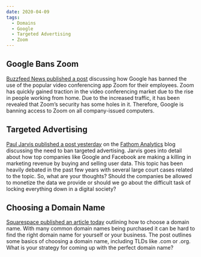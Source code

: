```yaml
---
date: 2020-04-09
tags:
  - Domains
  - Google
  - Targeted Advertising
  - Zoom
---
```


## Google Bans Zoom

[Buzzfeed News published a post](https://www.buzzfeednews.com/article/pranavdixit/google-bans-zoom) discussing how Google has banned the use of the popular video conferencing app Zoom for their employees. Zoom has quickly gained traction in the video conferencing market due to the rise in people working from home. Due to the increased traffic, it has been revealed that Zoom’s security has some holes in it. Therefore, Google is banning access to Zoom on all company-issued computers.

## Targeted Advertising

[Paul Jarvis published a post yesterday](https://usefathom.com/blog/targeted-ads) on the [Fathom Analytics](https://usefathom.com/) blog discussing the need to ban targeted advertising. Jarvis goes into detail about how top companies like Google and Facebook are making a killing in marketing revenue by buying and selling user data. This topic has been heavily debated in the past few years with several large court cases related to the topic. So, what are your thoughts? Should the companies be allowed to monetize the data we provide or should we go about the difficult task of locking everything down in a digital society?

## Choosing a Domain Name

[Squarespace published an article today](https://www.squarespace.com/blog/how-to-get-a-domain-name) outlining how to choose a domain name. With many common domain names being purchased it can be hard to find the right domain name for yourself or your business. The post outlines some basics of choosing a domain name, including TLDs like .com or .org. What is your strategy for coming up with the perfect domain name?
